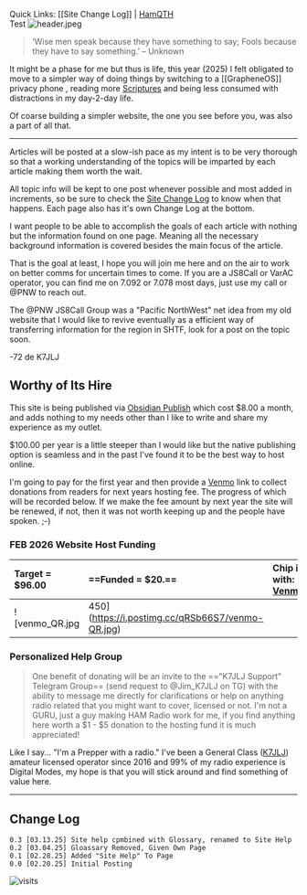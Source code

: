 Quick Links: [[Site Change Log]] | [HamQTH](https://www.hamqth.com/K7JLJ)  
Test
![header.jpeg](https://i.postimg.cc/Bb5KbCCG/header.jpg)

>‘Wise men speak because they have something to say; Fools because they have to say something.’ – Unknown

It might be a phase for me but thus is life,  this year (2025) I felt obligated to move to a simpler way of doing things by switching to a [[GrapheneOS]] privacy phone , reading more [Scriptures](https://www.cepher.net) and being less consumed with distractions in my day-2-day life. 

Of coarse building a simpler website, the one you see before you, was also a part of all that.

---

Articles will be posted at a slow-ish pace as my intent is to be very thorough so that a working understanding of the topics will be imparted by each article making them worth the wait.  

All topic info will be kept to one post whenever possible and most added in increments, so be sure to check the [Site Change Log](Site%20Change%20Log.md) to know when that happens.  Each page also has it's own Change Log at the bottom.

I want people to be able to accomplish the goals of each article with nothing but the information found on one page. Meaning all the necessary background information is covered besides the main focus of the article.

That is the goal at least, I hope you will join me here and on the air to work on better comms for uncertain times to come.  If you are a JS8Call or VarAC operator, you can find me on 7.092 or 7.078 most days, just use my call or @PNW to reach out.  

The @PNW JS8Call Group was a "Pacific NorthWest" net idea from my old website that I would like to revive eventually as a efficient way of transferring information for the region in SHTF, look for a post on the topic soon.

-72 de K7JLJ


## Worthy of Its Hire

This site is being published via [Obsidian Publish](https://obsidian.md/publish) which cost $8.00 a month, and adds nothing to my needs other than I like to write and share my experience as my outlet.

$100.00 per year is a little steeper than I would like but the native publishing option is seamless and in the past I've found it to be the best way to host online.

I'm going to pay for the first year and then provide a [Venmo](https://account.venmo.com/u/K7JLJ) link to collect donations from readers for next years hosting fee. The progress of which will be recorded below. If we make the fee amount by next year the site will be renewed, if not, then it was not worth keeping up and the people have spoken. ;-)

### FEB 2026 Website Host Funding

| Target = $96.00 | ==Funded = $20.== | Chip in with: [Venmo](https://account.venmo.com/u/K7JLJ) |
| :-- | :- | :- |
![venmo_QR.jpg | 450](https://i.postimg.cc/qRSb66S7/venmo-QR.jpg)

### Personalized Help Group
> One benefit of donating will be an invite to the =="K7JLJ Support" Telegram Group== (send request to @Jim_K7JLJ on TG) with the ability to message me directly for clarifications or help on anything radio related that you might want to cover, licensed or not. I'm not a GURU, just a guy making HAM Radio work for me, if you find anything here worth a $1 - $5 donation to the hosting fund it is much appreciated!

Like I say... "I'm a Prepper with a radio." I've been a General Class ([K7JLJ](https://www.hamqth.com/K7JLJ)) amateur licensed operator since 2016 and 99% of my radio experience is Digital Modes, my hope is that you will stick around and find something of value here.

---
## Change Log
	0.3 [03.13.25] Site help cpmbined with Glossary, renamed to Site Help
	0.2 [03.04.25] Gloassary Removed, Given Own Page
	0.1 [02.28.25] Added "Site Help" To Page
	0.0 [02.20.25] Initial Posting


![visits](https://visit-counter.vercel.app/counter.png?page=http%3A%2F%2Fk7jlj.com%2F&s=24&c=8673af&bg=00000000&no=4&ff=digi&tb=&ta=)


